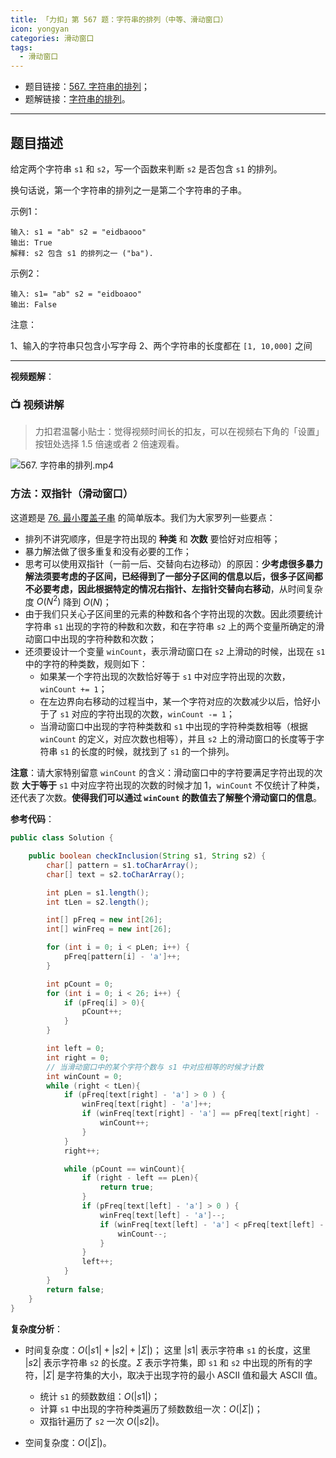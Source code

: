 ```yaml
---
title: 「力扣」第 567 题：字符串的排列（中等、滑动窗口）
icon: yongyan
categories: 滑动窗口
tags:
  - 滑动窗口
---
```



+ 题目链接：[567. 字符串的排列](https://leetcode-cn.com/problems/permutation-in-string/)；
+ 题解链接：[字符串的排列](https://leetcode-cn.com/problems/permutation-in-string/solution/zi-fu-chuan-de-pai-lie-by-leetcode-q6tp/)。

---

## 题目描述

给定两个字符串 `s1` 和 `s2`，写一个函数来判断 `s2` 是否包含 `s1` 的排列。

换句话说，第一个字符串的排列之一是第二个字符串的子串。

示例1：

```
输入: s1 = "ab" s2 = "eidbaooo"
输出: True
解释: s2 包含 s1 的排列之一 ("ba").
```

示例2：


```
输入: s1= "ab" s2 = "eidboaoo"
输出: False
```


注意：

1、输入的字符串只包含小写字母
2、两个字符串的长度都在 `[1, 10,000]` 之间

---

**视频题解**：

### 📺 视频讲解 

>力扣君温馨小贴士：觉得视频时间长的扣友，可以在视频右下角的「设置」按钮处选择 1.5 倍速或者 2 倍速观看。

![567. 字符串的排列.mp4](/Users/liwei/blog-tools/suanfa8/docs/sliding-window/02/d193c153-2419-400b-a2aa-372d5c5607bc)


### 方法：双指针（滑动窗口）

这道题是 [76. 最小覆盖子串](/problems/minimum-window-substring/) 的简单版本。我们为大家罗列一些要点：

+ 排列不讲究顺序，但是字符出现的 **种类** 和 **次数** 要恰好对应相等；
+ 暴力解法做了很多重复和没有必要的工作；
+ 思考可以使用双指针（一前一后、交替向右边移动）的原因：**少考虑很多暴力解法须要考虑的子区间，已经得到了一部分子区间的信息以后，很多子区间都不必要考虑，因此根据特定的情况右指针、左指针交替向右移动**，从时间复杂度 $O(N^2)$ 降到 $O(N)$；
+ 由于我们只关心子区间里的元素的种数和各个字符出现的次数。因此须要统计字符串 `s1` 出现的字符的种数和次数，和在字符串 `s2` 上的两个变量所确定的滑动窗口中出现的字符种数和次数；
+ 还须要设计一个变量 `winCount`，表示滑动窗口在 `s2` 上滑动的时候，出现在 `s1` 中的字符的种类数，规则如下：
  + 如果某一个字符出现的次数恰好等于 `s1` 中对应字符出现的次数，`winCount += 1`；
  + 在左边界向右移动的过程当中，某一个字符对应的次数减少以后，恰好小于了 `s1` 对应的字符出现的次数，`winCount -= 1`；
  + 当滑动窗口中出现的字符种类数和 `s1` 中出现的字符种类数相等（根据 `winCount` 的定义，对应次数也相等），并且 `s2` 上的滑动窗口的长度等于字符串 `s1` 的长度的时候，就找到了 `s1` 的一个排列。  

**注意**：请大家特别留意 `winCount` 的含义：滑动窗口中的字符要满足字符出现的次数 **大于等于** `s1` 中对应字符出现的次数的时候才加 $1$，`winCount` 不仅统计了种类，还代表了次数。**使得我们可以通过 `winCount` 的数值去了解整个滑动窗口的信息**。

**参考代码**：

```Java []
public class Solution {

    public boolean checkInclusion(String s1, String s2) {
        char[] pattern = s1.toCharArray();
        char[] text = s2.toCharArray();

        int pLen = s1.length();
        int tLen = s2.length();

        int[] pFreq = new int[26];
        int[] winFreq = new int[26];

        for (int i = 0; i < pLen; i++) {
            pFreq[pattern[i] - 'a']++;
        }

        int pCount = 0;
        for (int i = 0; i < 26; i++) {
            if (pFreq[i] > 0){
                pCount++;
            }
        }

        int left = 0;
        int right = 0;
        // 当滑动窗口中的某个字符个数与 s1 中对应相等的时候才计数
        int winCount = 0;
        while (right < tLen){
            if (pFreq[text[right] - 'a'] > 0 ) {
                winFreq[text[right] - 'a']++;
                if (winFreq[text[right] - 'a'] == pFreq[text[right] - 'a']){
                    winCount++;
                }
            }
            right++;

            while (pCount == winCount){
                if (right - left == pLen){
                    return true;
                }
                if (pFreq[text[left] - 'a'] > 0 ) {
                    winFreq[text[left] - 'a']--;
                    if (winFreq[text[left] - 'a'] < pFreq[text[left] - 'a']){
                        winCount--;
                    }
                }
                left++;
            }
        }
        return false;
    }
}
```

**复杂度分析**：

+ 时间复杂度：$O(|s1| + |s2| + |\Sigma|)$；
  这里 $|s1|$ 表示字符串 `s1` 的长度，这里 $|s2|$ 表示字符串 `s2` 的长度。$\Sigma$ 表示字符集，即 `s1` 和 `s2` 中出现的所有的字符，$|\Sigma|$ 是字符集的大小，取决于出现字符的最小 ASCII 值和最大 ASCII 值。
  + 统计 `s1` 的频数数组：$O(|s1|)$；
  + 计算 `s1` 中出现的字符种类遍历了频数数组一次：$O(|\Sigma|)$；
  + 双指针遍历了 `s2` 一次 $O(|s2|)$。

+ 空间复杂度：$O(|\Sigma|)$。



